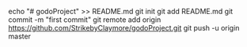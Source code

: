 echo "# godoProject" >> README.md
git init
git add README.md
git commit -m "first commit"
git remote add origin https://github.com/StrikebyClaymore/godoProject.git
git push -u origin master
